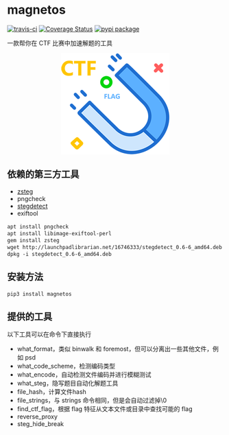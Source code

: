 # magnetos

[![travis-ci](https://travis-ci.org/restran/magnetos.svg?branch=master)](https://travis-ci.org/restran/magnetos) [![Coverage Status](https://coveralls.io/repos/github/restran/magnetos/badge.svg?branch=master)](https://coveralls.io/github/restran/magnetos?branch=master) [![pypi package](https://img.shields.io/pypi/v/magnetos.svg)](https://pypi.python.org/pypi/magnetos/)

一款帮你在 CTF 比赛中加速解题的工具

<div style="max-width: 270px; margin: 0 auto; ">
<img src="docs/icon/magnetos.png" style="margin: 0 auto; max-width: 270px; display: block;">
</div>



## 依赖的第三方工具

- [zsteg](https://github.com/zed-0xff/zsteg)
- pngcheck
- [stegdetect](https://github.com/abeluck/stegdetect) 
- exiftool

```
apt install pngcheck
apt install libimage-exiftool-perl
gem install zsteg
wget http://launchpadlibrarian.net/16746333/stegdetect_0.6-6_amd64.deb
dpkg -i stegdetect_0.6-6_amd64.deb
```

## 安装方法

    pip3 install magnetos

## 提供的工具

以下工具可以在命令下直接执行

- what_format，类似 binwalk 和 foremost，但可以分离出一些其他文件，例如 psd
- what_code_scheme，检测编码类型
- what_encode，自动检测文件编码并进行模糊测试
- what_steg，隐写题目自动化解题工具
- file_hash，计算文件hash
- file_strings，与 strings 命令相同，但是会自动过滤掉\0
- find_ctf_flag，根据 flag 特征从文本文件或目录中查找可能的 flag
- reverse_proxy
- steg_hide_break
